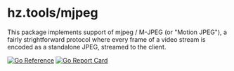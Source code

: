 # hz.tools/mjpeg

This package implements support of mjpeg / M-JPEG (or "Motion JPEG"), a
fairly strightforward protocol where every frame of a video stream is encoded
as a standalone JPEG, streamed to the client.

[![Go Reference](https://pkg.go.dev/badge/hz.tools/mjpeg.svg)](https://pkg.go.dev/hz.tools/mjpeg)
[![Go Report Card](https://goreportcard.com/badge/hz.tools/mjpeg)](https://goreportcard.com/report/hz.tools/mjpeg)
